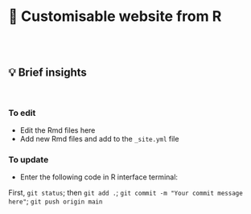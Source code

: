 # 🔭 Customisable website from R

<br>



<br>

## 💡 Brief insights

<br>


### To edit

* Edit the Rmd files here
* Add new Rmd files and add to the `_site.yml` file

### To update

* Enter the following code in R interface terminal: 

First, `git status`; then `git add .`; `git commit -m "Your commit message here"`; `git push origin main`







